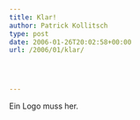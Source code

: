 ```yaml
---
title: Klar!
author: Patrick Kollitsch
type: post
date: 2006-01-26T20:02:58+00:00
url: /2006/01/klar/




---
```

Ein Logo muss her.